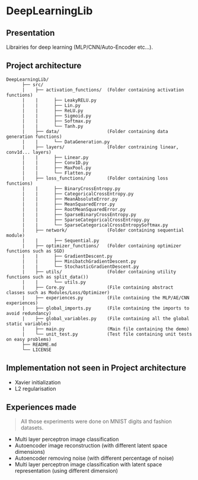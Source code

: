 # DeepLearningLib

## Presentation

Librairies for deep learning (MLP/CNN/Auto-Encoder etc...).

## Project architecture

<pre><code>DeepLearningLib/
      ├── src/                   
      |    ├── activation_functions/  (Folder containing activation functions)
      |    |      ├── LeakyRELU.py
      |    |      ├── Lin.py
      |    |      ├── ReLU.py
      |    |      ├── Sigmoid.py
      |    |      ├── Softmax.py
      |    |      └── Tanh.py
      |    ├── data/                  (Folder containing data generation functions)
      |    |      └── DataGeneration.py
      |    ├── layers/                (Folder contraining linear, conv1d... layers)
      |    |      ├── Linear.py
      |    |      ├── Conv1D.py
      |    |      ├── MaxPool.py
      |    |      └── Flatten.py
      |    ├── loss_functions/        (Folder containing loss functions)
      |    |      ├── BinaryCrossEntropy.py
      |    |      ├── CategoricalCrossEntropy.py
      |    |      ├── MeanAbsoluteError.py
      |    |      ├── MeanSquaredError.py
      |    |      ├── RootMeanSquaredError.py
      |    |      ├── SparseBinaryCrossEntropy.py
      |    |      ├── SparseCategoricalCrossEntropy.py
      |    |      └── SparseCategoricalCrossEntropySoftmax.py
      |    ├── network/               (Folder containing sequential module)
      |    |      ├── Sequential.py
      |    ├── optimizer_functions/   (Folder containing optimizer functions such as SGD)
      |    |      ├── GradientDescent.py
      |    |      ├── MinibatchGradientDescent.py
      |    |      └── StochasticGradientDescent.py
      |    ├── utils/                 (Folder containing utility functions such as split_data())
      |    |      └── utils.py
      |    ├── Core.py                (File containing abstract classes such as Modules/Loss/Optimizer)
      |    ├── experiences.py         (File containing the MLP/AE/CNN experiences)
      |    ├── global_imports.py      (File containing the imports to avoid redundancy)
      |    ├── global_variables.py    (File containing all the global static variables)
      |    ├── main.py                (Main file containing the demo)
      |    └── unit_test.py           (Test file containing unit tests on easy problems) 
      ├── README.md		          
      └── LICENSE  
</pre></code>

## Implementation not seen in Project architecture

- Xavier initialization
- L2 regularisation

## Experiences made

> All those experiments were done on MNIST digits and fashion datasets.
- Multi layer perceptron image classification
- Autoencoder image reconstruction (with different latent space dimensions)
- Autoencoder removing noise (with different percentage of noise)
- Multi layer perceptron image classification with latent space representation (using different dimension)
